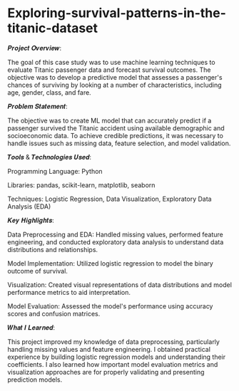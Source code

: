 # Exploring-survival-patterns-in-the-titanic-dataset

𝑷𝒓𝒐𝒋𝒆𝒄𝒕 𝑶𝒗𝒆𝒓𝒗𝒊𝒆𝒘:

The goal of this case study was to use machine learning techniques to evaluate Titanic passenger data and forecast survival outcomes. The objective was to develop a predictive model that assesses a passenger's chances of surviving by looking at a number of characteristics, including age, gender, class, and fare.



𝑷𝒓𝒐𝒃𝒍𝒆𝒎 𝑺𝒕𝒂𝒕𝒆𝒎𝒆𝒏𝒕:

The objective was to create ML model that can accurately predict if a passenger survived the Titanic accident using available demographic and socioeconomic data. To achieve credible predictions, it was necessary to handle issues such as missing data, feature selection, and model validation.



𝑻𝒐𝒐𝒍𝒔 & 𝑻𝒆𝒄𝒉𝒏𝒐𝒍𝒐𝒈𝒊𝒆𝒔 𝑼𝒔𝒆𝒅:

Programming Language: Python

Libraries: pandas, scikit-learn, matplotlib, seaborn

Techniques: Logistic Regression, Data Visualization, Exploratory Data Analysis (EDA)



𝑲𝒆𝒚 𝑯𝒊𝒈𝒉𝒍𝒊𝒈𝒉𝒕𝒔:

Data Preprocessing and EDA: Handled missing values, performed feature engineering, and conducted exploratory data analysis to understand data distributions and relationships.

Model Implementation: Utilized logistic regression to model the binary outcome of survival.

Visualization: Created visual representations of data distributions and model performance metrics to aid interpretation.

Model Evaluation: Assessed the model's performance using accuracy scores and confusion matrices.



𝑾𝒉𝒂𝒕 𝑰 𝑳𝒆𝒂𝒓𝒏𝒆𝒅:

This project improved my knowledge of data preprocessing, particularly handling missing values and feature engineering. I obtained practical experience by building logistic regression models and understanding their coefficients. I also learned how important model evaluation metrics and visualization approaches are for properly validating and presenting prediction models.
